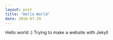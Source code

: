 ```yaml
---
layout: post
title: "Hello World"
date: 2018-07-29
---
```


Hello world :) Trying to make a website with Jekyll
